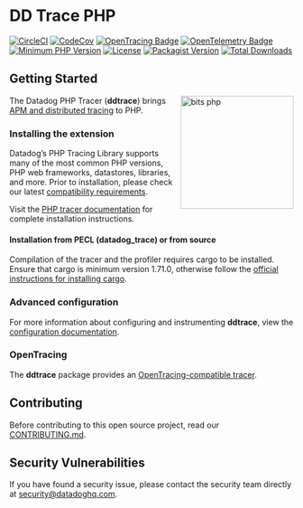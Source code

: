 # DD Trace PHP

[![CircleCI](https://circleci.com/gh/DataDog/dd-trace-php/tree/master.svg?style=svg)](https://circleci.com/gh/DataDog/dd-trace-php/tree/master)
[![CodeCov](https://codecov.io/gh/DataDog/dd-trace-php/branch/master/graph/badge.svg?token=eXio8H7vwF)](https://codecov.io/gh/DataDog/dd-trace-php)
[![OpenTracing Badge](https://img.shields.io/badge/OpenTracing-enabled-blue.svg)](http://opentracing.io)
[![OpenTelemetry Badge](https://img.shields.io/badge/OpenTelemetry-enabled-blue.svg)](https://opentelemetry.io)
[![Minimum PHP Version](https://img.shields.io/badge/php-%3E%3D%205.4-8892BF.svg)](https://php.net/)
[![License](https://img.shields.io/badge/License-BSD%203--Clause-blue.svg)](LICENSE)
[![Packagist Version](https://img.shields.io/packagist/v/datadog/dd-trace.svg)](https://packagist.org/packages/datadog/dd-trace)
[![Total Downloads](https://img.shields.io/packagist/dt/datadog/dd-trace.svg)](https://packagist.org/packages/datadog/dd-trace)

## Getting Started

<img align="right" style="margin-left:10px" src="https://user-images.githubusercontent.com/22597395/203064226-b8e84320-87b3-4c38-8305-9933c4ab4996.svg" alt="bits php" width="200px"/>

The Datadog PHP Tracer (**ddtrace**) brings [APM and distributed tracing](https://docs.datadoghq.com/tracing/) to PHP.


### Installing the extension

Datadog’s PHP Tracing Library supports many of the most common PHP versions, PHP web frameworks, datastores, libraries, and more. Prior to installation, please check our latest [compatibility requirements](https://docs.datadoghq.com/tracing/setup_overview/compatibility_requirements/php/).

Visit the [PHP tracer documentation](https://docs.datadoghq.com/tracing/languages/php/) for complete installation instructions.

#### Installation from PECL (datadog_trace) or from source

Compilation of the tracer and the profiler requires cargo to be installed. Ensure that cargo is minimum version 1.71.0, otherwise follow the [official instructions for installing cargo](https://doc.rust-lang.org/cargo/getting-started/installation.html).

### Advanced configuration

For more information about configuring and instrumenting **ddtrace**, view the [configuration documentation](https://docs.datadoghq.com/tracing/setup/php/#configuration).

### OpenTracing

The **ddtrace** package provides an [OpenTracing-compatible tracer](https://docs.datadoghq.com/tracing/custom_instrumentation/php/?tab=tracingfunctioncalls#opentracing).

## Contributing

Before contributing to this open source project, read our [CONTRIBUTING.md](CONTRIBUTING.md).

## Security Vulnerabilities

If you have found a security issue, please contact the security team directly at [security@datadoghq.com](mailto:security@datadoghq.com).
